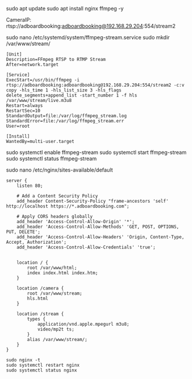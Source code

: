 sudo apt update
sudo apt install nginx ffmpeg -y

CameraIP: rtsp://adboardbooking:adboardbooking@192.168.29.204:554/stream2

sudo nano /etc/systemd/system/ffmpeg-stream.service
sudo mkdir  /var/www/stream/

```
[Unit]
Description=FFmpeg RTSP to RTMP Stream
After=network.target

[Service]
ExecStart=/usr/bin/ffmpeg -i rtsp://adboardbooking:adboardbooking@192.168.29.204:554/stream2 -c:v copy -hls_time 1 -hls_list_size 3 -hls_flags delete_segments+append_list -start_number 1 -f hls /var/www/stream/live.m3u8
Restart=always
RestartSec=10
StandardOutput=file:/var/log/ffmpeg_stream.log
StandardError=file:/var/log/ffmpeg_stream.err
User=root

[Install]
WantedBy=multi-user.target
```


sudo systemctl enable ffmpeg-stream
sudo systemctl start ffmpeg-stream
sudo systemctl status ffmpeg-stream

sudo nano /etc/nginx/sites-available/default 

```
server {
    listen 80;

    # Add a Content Security Policy
    add_header Content-Security-Policy "frame-ancestors 'self' http://localhost https://*.adboardbooking.com";

    # Apply CORS headers globally
    add_header 'Access-Control-Allow-Origin' '*';
    add_header 'Access-Control-Allow-Methods' 'GET, POST, OPTIONS, PUT, DELETE';
    add_header 'Access-Control-Allow-Headers' 'Origin, Content-Type, Accept, Authorization';
    add_header 'Access-Control-Allow-Credentials' 'true';

   
    location / {
        root /var/www/html;
        index index.html index.htm;
    }

    location /camera {
        root /var/www/stream;
        hls.html
    }

    location /stream {
        types {
            application/vnd.apple.mpegurl m3u8;
            video/mp2t ts;
        }
        alias /var/www/stream/;
    }
}

sudo nginx -t
sudo systemctl restart nginx
sudo systemctl status nginx